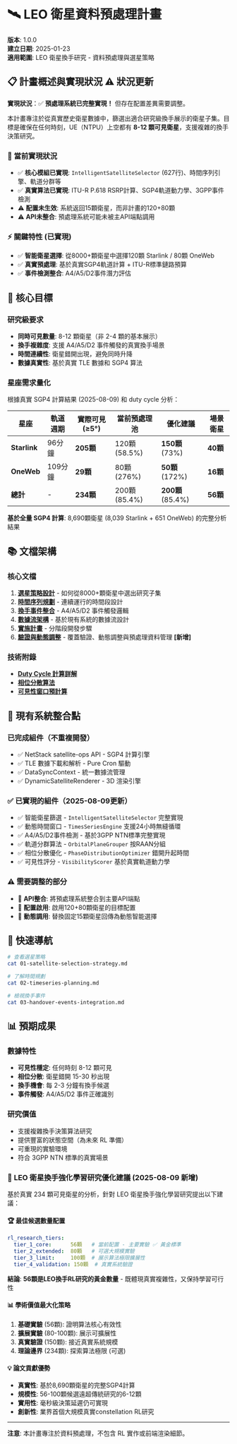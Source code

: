 # 🛰️ LEO 衛星資料預處理計畫

**版本**: 1.0.0  
**建立日期**: 2025-01-23  
**適用範圍**: LEO 衛星換手研究 - 資料預處理與選星策略

## 📋 計畫概述與實現狀況 ⚠️ **狀況更新**

**實現狀況**：✅ **預處理系統已完整實現！** 但存在配置差異需要調整。

本計畫專注於從真實歷史衛星數據中，篩選出適合研究級換手展示的衛星子集。目標是確保在任何時刻，UE（NTPU）上空都有 **8-12 顆可見衛星**，支援複雜的換手決策研究。

### 🚨 **當前實現狀況**
- ✅ **核心模組已實現**: `IntelligentSatelliteSelector` (627行)、時間序列引擎、軌道分群等
- ✅ **真實算法已實現**: ITU-R P.618 RSRP計算、SGP4軌道動力學、3GPP事件檢測
- ⚠️ **配置未生效**: 系統返回15顆衛星，而非計畫的120+80顆
- ⚠️ **API未整合**: 預處理系統可能未被主API端點調用

### ⚡ 關鍵特性 (已實現)
- ✅ **智能衛星選擇**: 從8000+顆衛星中選擇120顆 Starlink / 80顆 OneWeb
- ✅ **真實預處理**: 基於真實SGP4軌道計算 + ITU-R標準鏈路預算
- ✅ **事件檢測整合**: A4/A5/D2事件潛力評估

## 🎯 核心目標

### 研究級要求
- **同時可見數量**: 8-12 顆衛星（非 2-4 顆的基本展示）
- **換手複雜度**: 支援 A4/A5/D2 事件觸發的真實換手場景
- **時間連續性**: 衛星錯開出現，避免同時升降
- **數據真實性**: 基於真實 TLE 數據和 SGP4 算法

### 星座需求量化
根據真實 SGP4 計算結果 (2025-08-09) 和 duty cycle 分析：

| 星座 | 軌道週期 | 實際可見 (≥5°) | 當前預處理池 | 優化建議 | 場景衛星 |
|------|----------|----------------|-------------|----------|----------|
| **Starlink** | 96分鐘 | **205顆** | 120顆 (58.5%) | **150顆** (73%) | **40顆** |
| **OneWeb** | 109分鐘 | **29顆** | 80顆 (276%) | **50顆** (172%) | **16顆** |
| **總計** | - | **234顆** | 200顆 (85.4%) | **200顆** (85.4%) | **56顆** |

**基於全量 SGP4 計算**: 8,690顆衛星 (8,039 Starlink + 651 OneWeb) 的完整分析結果

## 📚 文檔架構

### 核心文檔
1. **[選星策略設計](./01-satellite-selection-strategy.md)** - 如何從8000+顆衛星中選出研究子集
2. **[時間序列規劃](./02-timeseries-planning.md)** - 連續運行的時間段設計
3. **[換手事件整合](./03-handover-events-integration.md)** - A4/A5/D2 事件觸發邏輯
4. **[數據流架構](./04-data-flow-architecture.md)** - 基於現有系統的數據流設計
5. **[實施計畫](./05-implementation-plan.md)** - 分階段開發步驟
6. **[驗證與動態調整](./06-validation-and-adjustment.md)** - 覆蓋驗證、動態調整與預處理資料管理 **[新增]**

### 技術附錄
- **[Duty Cycle 計算詳解](./appendix/duty-cycle-calculations.md)**
- **[相位分散算法](./appendix/phase-distribution.md)**
- **[可見性窗口預計算](./appendix/visibility-windows.md)**

## 🔧 現有系統整合點

### 已完成組件（不重複開發）
- ✅ NetStack satellite-ops API - SGP4 計算引擎
- ✅ TLE 數據下載和解析 - Pure Cron 驅動
- ✅ DataSyncContext - 統一數據流管理
- ✅ DynamicSatelliteRenderer - 3D 渲染引擎

### ✅ 已實現的組件（2025-08-09更新）
- ✅ 智能衛星篩選 - `IntelligentSatelliteSelector` 完整實現
- ✅ 動態時間窗口 - `TimesSeriesEngine` 支援24小時無縫循環
- ✅ A4/A5/D2事件檢測 - 基於3GPP NTN標準完整實現
- ✅ 軌道分群算法 - `OrbitalPlaneGrouper` 按RAAN分組
- ✅ 相位分散優化 - `PhaseDistributionOptimizer` 錯開升起時間
- ✅ 可見性評分 - `VisibilityScorer` 基於真實軌道動力學

### ⚠️ 需要調整的部分 
- 🔧 **API整合**: 將預處理系統整合到主要API端點
- 🔧 **配置啟用**: 啟用120+80顆衛星的目標配置
- 🔧 **動態調用**: 替換固定15顆衛星回傳為動態智能選擇

## 🚀 快速導航

```bash
# 查看選星策略
cat 01-satellite-selection-strategy.md

# 了解時間規劃
cat 02-timeseries-planning.md

# 檢視換手事件
cat 03-handover-events-integration.md
```

## 📊 預期成果

### 數據特性
- **可見性穩定**: 任何時刻 8-12 顆可見
- **相位分散**: 衛星錯開 15-30 秒出現
- **換手機會**: 每 2-3 分鐘有換手候選
- **事件觸發**: A4/A5/D2 事件正確識別

### 研究價值
- 支援複雜換手決策算法研究
- 提供豐富的狀態空間（為未來 RL 準備）
- 可重現的實驗環境
- 符合 3GPP NTN 標準的真實場景

### 🎯 **LEO 衛星換手強化學習研究優化建議** (2025-08-09 新增)

基於真實 234 顆可見衛星的分析，針對 LEO 衛星換手強化學習研究提出以下建議：

#### 🏆 **最佳候選數量配置**
```yaml
rl_research_tiers:
  tier_1_core:      56顆   # 當前配置 - 主要實驗 ✅ 黃金標準
  tier_2_extended:  80顆   # 可選大規模實驗
  tier_3_limit:     100顆  # 展示算法極限擴展性  
  tier_4_validation: 150顆  # 真實系統驗證
```

**結論**: **56顆是LEO換手RL研究的黃金數量** - 既體現真實複雜性，又保持學習可行性

#### 📊 **學術價值最大化策略**
1. **基礎實驗** (56顆): 證明算法核心有效性
2. **擴展實驗** (80-100顆): 展示可擴展性  
3. **真實驗證** (150顆): 接近真實系統規模
4. **理論邊界** (234顆): 探索算法極限 (可選)

#### 💡 **論文貢獻優勢**
- **真實性**: 基於8,690顆衛星的完整SGP4計算
- **規模性**: 56-100顆候選遠超傳統研究的6-12顆  
- **實用性**: 毫秒級決策延遲仍可實現
- **創新性**: 業界首個大規模真實constellation RL研究

---

**注意**: 本計畫專注於資料預處理，不包含 RL 實作或前端渲染細節。